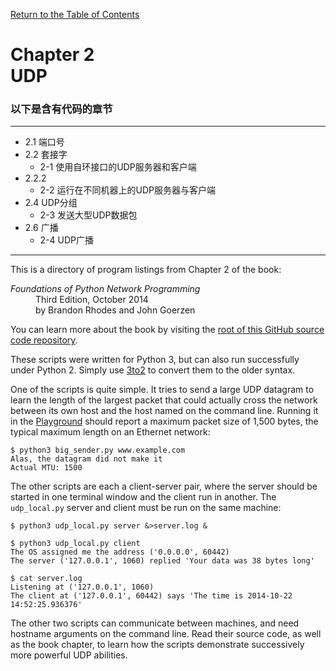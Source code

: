 [Return to the Table of Contents](https://github.com/brandon-rhodes/fopnp#readme)

# Chapter 2<br>UDP
### 以下是含有代码的章节
---
* 2.1 端口号
* 2.2 套接字
  * 2-1 使用自环接口的UDP服务器和客户端
* 2.2.2
  * 2-2 运行在不同机器上的UDP服务器与客户端
* 2.4 UDP分组
  * 2-3 发送大型UDP数据包
* 2.6 广播
  * 2-4 UDP广播
---  

This is a directory of program listings from Chapter 2 of the book:

<dl>
<dt><i>Foundations of Python Network Programming</i></dt>
<dd>
Third Edition, October 2014<br>
by Brandon Rhodes and John Goerzen
</dd>
</dl>

You can learn more about the book by visiting the
[root of this GitHub source code repository](https://github.com/brandon-rhodes/fopnp#readme).

These scripts were written for Python 3, but can also run successfully
under Python 2.  Simply use [3to2](https://pypi.python.org/pypi/3to2) to
convert them to the older syntax.

One of the scripts is quite simple.  It tries to send a large UDP
datagram to learn the length of the largest packet that could actually
cross the network between its own host and the host named on the command
line.  Running it in the [Playground](../../playground#readme) should
report a maximum packet size of 1,500 bytes, the typical maximum length
on an Ethernet network:

```
$ python3 big_sender.py www.example.com
Alas, the datagram did not make it
Actual MTU: 1500
```

The other scripts are each a client-server pair, where the server should
be started in one terminal window and the client run in another.  The
`udp_local.py` server and client must be run on the same machine:

```
$ python3 udp_local.py server &>server.log &
```

```
$ python3 udp_local.py client
The OS assigned me the address ('0.0.0.0', 60442)
The server ('127.0.0.1', 1060) replied 'Your data was 38 bytes long'
```

```
$ cat server.log
Listening at ('127.0.0.1', 1060)
The client at ('127.0.0.1', 60442) says 'The time is 2014-10-22 14:52:25.936376'
```

The other two scripts can communicate between machines, and need
hostname arguments on the command line.  Read their source code, as well
as the book chapter, to learn how the scripts demonstrate successively
more powerful UDP abilities.
